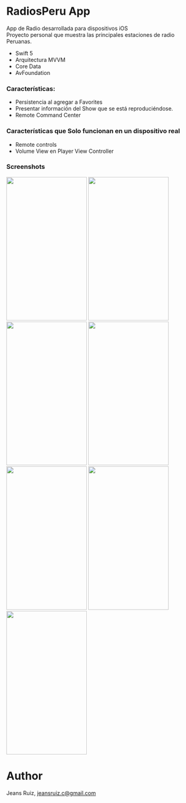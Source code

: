 # RadiosPeru App
App de Radio desarrollada para dispositivos iOS<br>
Proyecto personal que muestra las principales estaciones de radio Peruanas.

- Swift 5
- Arquitectura MVVM
- Core Data
- AvFoundation

### Características:
- Persistencia al agregar a Favorites
- Presentar información del Show que se está reproduciéndose.
- Remote Command Center

### Características que Solo funcionan en un dispositivo real
- Remote controls
- Volume View en Player View Controller


### Screenshots
<p>
<img src="https://github.com/rcaos/RadiosPeru/blob/master/Screenshots/IMG_1525.PNG" width="210" height="374">
<img src="https://github.com/rcaos/RadiosPeru/blob/master/Screenshots/IMG_1526.PNG" width="210" height="374">
<img src="https://github.com/rcaos/RadiosPeru/blob/master/Screenshots/IMG_1527.PNG" width="210" height="374">
<img src="https://github.com/rcaos/RadiosPeru/blob/master/Screenshots/IMG_1528.PNG" width="210" height="374">
<img src="https://github.com/rcaos/RadiosPeru/blob/master/Screenshots/IMG_1529.PNG" width="210" height="374">
<img src="https://github.com/rcaos/RadiosPeru/blob/master/Screenshots/IMG_1531.PNG" width="210" height="374">
<img src="https://github.com/rcaos/RadiosPeru/blob/master/Screenshots/IMG_1532.PNG" width="210" height="374">
</p>

# Author
Jeans Ruiz, jeansruiz.c@gmail.com
